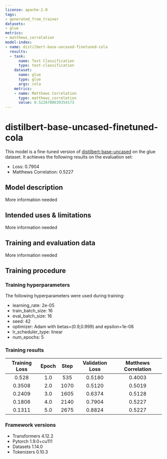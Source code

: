 ```yaml
---
license: apache-2.0
tags:
- generated_from_trainer
datasets:
- glue
metrics:
- matthews_correlation
model-index:
- name: distilbert-base-uncased-finetuned-cola
  results:
  - task:
      name: Text Classification
      type: text-classification
    dataset:
      name: glue
      type: glue
      args: cola
    metrics:
    - name: Matthews Correlation
      type: matthews_correlation
      value: 0.5226700639354173
---
```


<!-- This model card has been generated automatically according to the information the Trainer had access to. You
should probably proofread and complete it, then remove this comment. -->

# distilbert-base-uncased-finetuned-cola

This model is a fine-tuned version of [distilbert-base-uncased](https://huggingface.co/distilbert-base-uncased) on the glue dataset.
It achieves the following results on the evaluation set:
- Loss: 0.7904
- Matthews Correlation: 0.5227

## Model description

More information needed

## Intended uses & limitations

More information needed

## Training and evaluation data

More information needed

## Training procedure

### Training hyperparameters

The following hyperparameters were used during training:
- learning_rate: 2e-05
- train_batch_size: 16
- eval_batch_size: 16
- seed: 42
- optimizer: Adam with betas=(0.9,0.999) and epsilon=1e-08
- lr_scheduler_type: linear
- num_epochs: 5

### Training results

| Training Loss | Epoch | Step | Validation Loss | Matthews Correlation |
|:-------------:|:-----:|:----:|:---------------:|:--------------------:|
| 0.528         | 1.0   | 535  | 0.5180          | 0.4003               |
| 0.3508        | 2.0   | 1070 | 0.5120          | 0.5019               |
| 0.2409        | 3.0   | 1605 | 0.6374          | 0.5128               |
| 0.1806        | 4.0   | 2140 | 0.7904          | 0.5227               |
| 0.1311        | 5.0   | 2675 | 0.8824          | 0.5227               |


### Framework versions

- Transformers 4.12.2
- Pytorch 1.9.0+cu111
- Datasets 1.14.0
- Tokenizers 0.10.3
